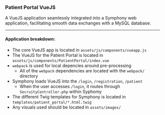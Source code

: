 ### Patient Portal VueJS

A VueJS application seamlessly integrated into a Symphony web application, facilitating smooth data exchanges with a MySQL database.

---

#### Application breakdown:

- The core VueJS app is located in `assets/js/components/vueapp.js`
- The VueJS for the Patient Portal is located in `assets/js/components/PatientPortal/index.vue`
- `webpack` is used for local depencies around pre-processing
	- All of the `webpack` dependencies are located with the `webpack/` directory
- Symphony loads VueJS into the `/login`, `/registration`, `/patient`
    - When the user accesses `/login`, it routes through `SecruityController.php` within Syphomy
- The different Twig templates for Symphony is located in `templates/patient_portal/*.html.twig`
- Any visuals used should be located in `assets/images/`